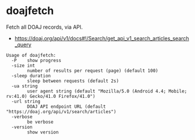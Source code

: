 # doajfetch

Fetch all DOAJ records, via API.

* https://doaj.org/api/v1/docs#!/Search/get_api_v1_search_articles_search_query

```
Usage of doajfetch:
  -P    show progress
  -size int
        number of results per request (page) (default 100)
  -sleep duration
        sleep between requests (default 2s)
  -ua string
        user agent string (default "Mozilla/5.0 (Android 4.4; Mobile; rv:41.0) Gecko/41.0 Firefox/41.0")
  -url string
        DOAJ API endpoint URL (default "https://doaj.org/api/v1/search/articles")
  -verbose
        be verbose
  -version
        show version
```
